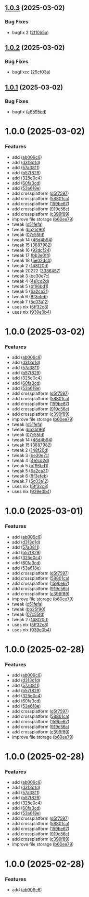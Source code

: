 ## [1.0.3](https://github.com/ervan0707/r-auth/compare/v1.0.2...v1.0.3) (2025-03-02)


### Bug Fixes

* bugfix 2 ([2f10b5a](https://github.com/ervan0707/r-auth/commit/2f10b5a590d97508824af824caeaa026aaee4798))

## [1.0.2](https://github.com/ervan0707/r-auth/compare/v1.0.1...v1.0.2) (2025-03-02)


### Bug Fixes

* bugfixcc ([29cf03a](https://github.com/ervan0707/r-auth/commit/29cf03a6e8084cdb50e328efbeef7a749b96bc3b))

## [1.0.1](https://github.com/ervan0707/r-auth/compare/v1.0.0...v1.0.1) (2025-03-02)


### Bug Fixes

* bugfix ([a6595ed](https://github.com/ervan0707/r-auth/commit/a6595edefc651d3cef81c807599fd9c10d425d06))

# 1.0.0 (2025-03-02)


### Features

* add ([ab009c6](https://github.com/ervan0707/r-auth/commit/ab009c6965ebcee073e3b9c2afabd3b450581230))
* add ([d313d1d](https://github.com/ervan0707/r-auth/commit/d313d1da26e250d950a1213080379f1e0540fa76))
* add ([57a3811](https://github.com/ervan0707/r-auth/commit/57a3811afd8265665a212906db9f7faa7b266988))
* add ([b57f829](https://github.com/ervan0707/r-auth/commit/b57f829b3f07a1bc0e3f4d7f1536375db8a17489))
* add ([325e0c4](https://github.com/ervan0707/r-auth/commit/325e0c40b13a1c0834293d98201391c08048a678))
* add ([60fa3cd](https://github.com/ervan0707/r-auth/commit/60fa3cd818a7171edfcfd3fcb9af41184db2be8e))
* add ([53a618e](https://github.com/ervan0707/r-auth/commit/53a618ec04d80c5d09024a24e27bd44057c19ddf))
* add crossplatform ([d5f7597](https://github.com/ervan0707/r-auth/commit/d5f75976c80eb62cbdd640f223870f0ea93368b1))
* add crossplatform ([58801ca](https://github.com/ervan0707/r-auth/commit/58801cabc7bdb3196a75f9147af66d4552efbddd))
* add crossplatform ([159be67](https://github.com/ervan0707/r-auth/commit/159be676e6fdfbd281f9a4a0c2ed12b0ae872b02))
* add crossplatform ([919c56c](https://github.com/ervan0707/r-auth/commit/919c56c3100229fb416b4f65a065f5fba903b316))
* add crossplatform ([c399f89](https://github.com/ervan0707/r-auth/commit/c399f89f8c303356cb654a442203bc9fcd7286f1))
* improve file storage ([b60ee79](https://github.com/ervan0707/r-auth/commit/b60ee79123bf40ba4985283e98663d8a5a796248))
* tweak ([c51fefa](https://github.com/ervan0707/r-auth/commit/c51fefaa10831bc527d2d246be0e08927eb86318))
* tweak ([bb25f90](https://github.com/ervan0707/r-auth/commit/bb25f905c40f6cd35f97a2a3e9f7bd2363df26ea))
* tweak ([07c55fd](https://github.com/ervan0707/r-auth/commit/07c55fd58ec9da7ed6ac922c7c9b9ce5ca2599a9))
* tweak 14 ([46d4b94](https://github.com/ervan0707/r-auth/commit/46d4b94c4fb75711b7747910700d511a9643e8b2))
* tweak 15 ([3887982](https://github.com/ervan0707/r-auth/commit/38879822488b34363830a9b7aafa58ede4e4403f))
* tweak 16 ([92dcf24](https://github.com/ervan0707/r-auth/commit/92dcf24169282e1932cb18dad3ff7b5e29a2cefc))
* tweak 17 ([bb3e0f4](https://github.com/ervan0707/r-auth/commit/bb3e0f480dc7cf879048ce0e784365fd56e12874))
* tweak 18 ([5e02dc0](https://github.com/ervan0707/r-auth/commit/5e02dc0d320971fa86616cdb111a4685801cea92))
* tweak 2 ([148f20d](https://github.com/ervan0707/r-auth/commit/148f20d5fd1c638dff7a286125d47c7c2daa315e))
* tweak 20222 ([3386457](https://github.com/ervan0707/r-auth/commit/33864573c81cc83cbbc51be7d7733df23ce124a4))
* tweak 3 ([be30e7c](https://github.com/ervan0707/r-auth/commit/be30e7c7f347354dea3ee39fdfe51c6e27ba6860))
* tweak 4 ([4e1cd2d](https://github.com/ervan0707/r-auth/commit/4e1cd2df9027af15a0b31c55332be58b3c7f429a))
* tweak 5 ([bf96bd1](https://github.com/ervan0707/r-auth/commit/bf96bd180b24d561ddfff669adbefaa44df034bb))
* tweak 5 ([6a2ca31](https://github.com/ervan0707/r-auth/commit/6a2ca31ac8bf70055370978db98350b1f1d60932))
* tweak 6 ([8f3efeb](https://github.com/ervan0707/r-auth/commit/8f3efebe3ec88f2e19a8cea891d8c22c6be087fd))
* tweak 7 ([5c03a12](https://github.com/ervan0707/r-auth/commit/5c03a121d77bc3b904b846b5af3a187f8040d965))
* uses nix ([5ff32c8](https://github.com/ervan0707/r-auth/commit/5ff32c8f37e9982165d4bd4df68799460dd729a6))
* uses nix ([939e0b4](https://github.com/ervan0707/r-auth/commit/939e0b40616a65538bcdb9dda4ce836c37da34fd))

# 1.0.0 (2025-03-02)


### Features

* add ([ab009c6](https://github.com/ervan0707/r-auth/commit/ab009c6965ebcee073e3b9c2afabd3b450581230))
* add ([d313d1d](https://github.com/ervan0707/r-auth/commit/d313d1da26e250d950a1213080379f1e0540fa76))
* add ([57a3811](https://github.com/ervan0707/r-auth/commit/57a3811afd8265665a212906db9f7faa7b266988))
* add ([b57f829](https://github.com/ervan0707/r-auth/commit/b57f829b3f07a1bc0e3f4d7f1536375db8a17489))
* add ([325e0c4](https://github.com/ervan0707/r-auth/commit/325e0c40b13a1c0834293d98201391c08048a678))
* add ([60fa3cd](https://github.com/ervan0707/r-auth/commit/60fa3cd818a7171edfcfd3fcb9af41184db2be8e))
* add ([53a618e](https://github.com/ervan0707/r-auth/commit/53a618ec04d80c5d09024a24e27bd44057c19ddf))
* add crossplatform ([d5f7597](https://github.com/ervan0707/r-auth/commit/d5f75976c80eb62cbdd640f223870f0ea93368b1))
* add crossplatform ([58801ca](https://github.com/ervan0707/r-auth/commit/58801cabc7bdb3196a75f9147af66d4552efbddd))
* add crossplatform ([159be67](https://github.com/ervan0707/r-auth/commit/159be676e6fdfbd281f9a4a0c2ed12b0ae872b02))
* add crossplatform ([919c56c](https://github.com/ervan0707/r-auth/commit/919c56c3100229fb416b4f65a065f5fba903b316))
* add crossplatform ([c399f89](https://github.com/ervan0707/r-auth/commit/c399f89f8c303356cb654a442203bc9fcd7286f1))
* improve file storage ([b60ee79](https://github.com/ervan0707/r-auth/commit/b60ee79123bf40ba4985283e98663d8a5a796248))
* tweak ([c51fefa](https://github.com/ervan0707/r-auth/commit/c51fefaa10831bc527d2d246be0e08927eb86318))
* tweak ([bb25f90](https://github.com/ervan0707/r-auth/commit/bb25f905c40f6cd35f97a2a3e9f7bd2363df26ea))
* tweak ([07c55fd](https://github.com/ervan0707/r-auth/commit/07c55fd58ec9da7ed6ac922c7c9b9ce5ca2599a9))
* tweak 14 ([46d4b94](https://github.com/ervan0707/r-auth/commit/46d4b94c4fb75711b7747910700d511a9643e8b2))
* tweak 15 ([3887982](https://github.com/ervan0707/r-auth/commit/38879822488b34363830a9b7aafa58ede4e4403f))
* tweak 2 ([148f20d](https://github.com/ervan0707/r-auth/commit/148f20d5fd1c638dff7a286125d47c7c2daa315e))
* tweak 3 ([be30e7c](https://github.com/ervan0707/r-auth/commit/be30e7c7f347354dea3ee39fdfe51c6e27ba6860))
* tweak 4 ([4e1cd2d](https://github.com/ervan0707/r-auth/commit/4e1cd2df9027af15a0b31c55332be58b3c7f429a))
* tweak 5 ([bf96bd1](https://github.com/ervan0707/r-auth/commit/bf96bd180b24d561ddfff669adbefaa44df034bb))
* tweak 5 ([6a2ca31](https://github.com/ervan0707/r-auth/commit/6a2ca31ac8bf70055370978db98350b1f1d60932))
* tweak 6 ([8f3efeb](https://github.com/ervan0707/r-auth/commit/8f3efebe3ec88f2e19a8cea891d8c22c6be087fd))
* tweak 7 ([5c03a12](https://github.com/ervan0707/r-auth/commit/5c03a121d77bc3b904b846b5af3a187f8040d965))
* uses nix ([5ff32c8](https://github.com/ervan0707/r-auth/commit/5ff32c8f37e9982165d4bd4df68799460dd729a6))
* uses nix ([939e0b4](https://github.com/ervan0707/r-auth/commit/939e0b40616a65538bcdb9dda4ce836c37da34fd))

# 1.0.0 (2025-03-01)


### Features

* add ([ab009c6](https://github.com/ervan0707/r-auth/commit/ab009c6965ebcee073e3b9c2afabd3b450581230))
* add ([d313d1d](https://github.com/ervan0707/r-auth/commit/d313d1da26e250d950a1213080379f1e0540fa76))
* add ([57a3811](https://github.com/ervan0707/r-auth/commit/57a3811afd8265665a212906db9f7faa7b266988))
* add ([b57f829](https://github.com/ervan0707/r-auth/commit/b57f829b3f07a1bc0e3f4d7f1536375db8a17489))
* add ([325e0c4](https://github.com/ervan0707/r-auth/commit/325e0c40b13a1c0834293d98201391c08048a678))
* add ([60fa3cd](https://github.com/ervan0707/r-auth/commit/60fa3cd818a7171edfcfd3fcb9af41184db2be8e))
* add ([53a618e](https://github.com/ervan0707/r-auth/commit/53a618ec04d80c5d09024a24e27bd44057c19ddf))
* add crossplatform ([d5f7597](https://github.com/ervan0707/r-auth/commit/d5f75976c80eb62cbdd640f223870f0ea93368b1))
* add crossplatform ([58801ca](https://github.com/ervan0707/r-auth/commit/58801cabc7bdb3196a75f9147af66d4552efbddd))
* add crossplatform ([159be67](https://github.com/ervan0707/r-auth/commit/159be676e6fdfbd281f9a4a0c2ed12b0ae872b02))
* add crossplatform ([919c56c](https://github.com/ervan0707/r-auth/commit/919c56c3100229fb416b4f65a065f5fba903b316))
* add crossplatform ([c399f89](https://github.com/ervan0707/r-auth/commit/c399f89f8c303356cb654a442203bc9fcd7286f1))
* improve file storage ([b60ee79](https://github.com/ervan0707/r-auth/commit/b60ee79123bf40ba4985283e98663d8a5a796248))
* tweak ([c51fefa](https://github.com/ervan0707/r-auth/commit/c51fefaa10831bc527d2d246be0e08927eb86318))
* tweak ([bb25f90](https://github.com/ervan0707/r-auth/commit/bb25f905c40f6cd35f97a2a3e9f7bd2363df26ea))
* tweak ([07c55fd](https://github.com/ervan0707/r-auth/commit/07c55fd58ec9da7ed6ac922c7c9b9ce5ca2599a9))
* tweak 2 ([148f20d](https://github.com/ervan0707/r-auth/commit/148f20d5fd1c638dff7a286125d47c7c2daa315e))
* uses nix ([5ff32c8](https://github.com/ervan0707/r-auth/commit/5ff32c8f37e9982165d4bd4df68799460dd729a6))
* uses nix ([939e0b4](https://github.com/ervan0707/r-auth/commit/939e0b40616a65538bcdb9dda4ce836c37da34fd))

# 1.0.0 (2025-02-28)


### Features

* add ([ab009c6](https://github.com/ervan0707/r-auth/commit/ab009c6965ebcee073e3b9c2afabd3b450581230))
* add ([d313d1d](https://github.com/ervan0707/r-auth/commit/d313d1da26e250d950a1213080379f1e0540fa76))
* add ([57a3811](https://github.com/ervan0707/r-auth/commit/57a3811afd8265665a212906db9f7faa7b266988))
* add ([b57f829](https://github.com/ervan0707/r-auth/commit/b57f829b3f07a1bc0e3f4d7f1536375db8a17489))
* add ([325e0c4](https://github.com/ervan0707/r-auth/commit/325e0c40b13a1c0834293d98201391c08048a678))
* add ([60fa3cd](https://github.com/ervan0707/r-auth/commit/60fa3cd818a7171edfcfd3fcb9af41184db2be8e))
* add ([53a618e](https://github.com/ervan0707/r-auth/commit/53a618ec04d80c5d09024a24e27bd44057c19ddf))
* add crossplatform ([d5f7597](https://github.com/ervan0707/r-auth/commit/d5f75976c80eb62cbdd640f223870f0ea93368b1))
* add crossplatform ([58801ca](https://github.com/ervan0707/r-auth/commit/58801cabc7bdb3196a75f9147af66d4552efbddd))
* add crossplatform ([159be67](https://github.com/ervan0707/r-auth/commit/159be676e6fdfbd281f9a4a0c2ed12b0ae872b02))
* add crossplatform ([919c56c](https://github.com/ervan0707/r-auth/commit/919c56c3100229fb416b4f65a065f5fba903b316))
* add crossplatform ([c399f89](https://github.com/ervan0707/r-auth/commit/c399f89f8c303356cb654a442203bc9fcd7286f1))
* improve file storage ([b60ee79](https://github.com/ervan0707/r-auth/commit/b60ee79123bf40ba4985283e98663d8a5a796248))

# 1.0.0 (2025-02-28)


### Features

* add ([ab009c6](https://github.com/ervan0707/r-auth/commit/ab009c6965ebcee073e3b9c2afabd3b450581230))
* add ([d313d1d](https://github.com/ervan0707/r-auth/commit/d313d1da26e250d950a1213080379f1e0540fa76))
* add ([57a3811](https://github.com/ervan0707/r-auth/commit/57a3811afd8265665a212906db9f7faa7b266988))
* add ([b57f829](https://github.com/ervan0707/r-auth/commit/b57f829b3f07a1bc0e3f4d7f1536375db8a17489))
* add ([325e0c4](https://github.com/ervan0707/r-auth/commit/325e0c40b13a1c0834293d98201391c08048a678))
* add ([60fa3cd](https://github.com/ervan0707/r-auth/commit/60fa3cd818a7171edfcfd3fcb9af41184db2be8e))
* add ([53a618e](https://github.com/ervan0707/r-auth/commit/53a618ec04d80c5d09024a24e27bd44057c19ddf))
* add crossplatform ([d5f7597](https://github.com/ervan0707/r-auth/commit/d5f75976c80eb62cbdd640f223870f0ea93368b1))
* add crossplatform ([58801ca](https://github.com/ervan0707/r-auth/commit/58801cabc7bdb3196a75f9147af66d4552efbddd))
* add crossplatform ([159be67](https://github.com/ervan0707/r-auth/commit/159be676e6fdfbd281f9a4a0c2ed12b0ae872b02))
* add crossplatform ([919c56c](https://github.com/ervan0707/r-auth/commit/919c56c3100229fb416b4f65a065f5fba903b316))
* add crossplatform ([c399f89](https://github.com/ervan0707/r-auth/commit/c399f89f8c303356cb654a442203bc9fcd7286f1))
* improve file storage ([b60ee79](https://github.com/ervan0707/r-auth/commit/b60ee79123bf40ba4985283e98663d8a5a796248))

# 1.0.0 (2025-02-28)


### Features

* add ([ab009c6](https://github.com/ervan0707/r-auth/commit/ab009c6965ebcee073e3b9c2afabd3b450581230))
